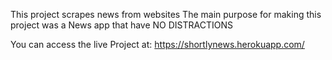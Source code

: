 This project scrapes news from websites
The main purpose for making this project was a
News app that have NO DISTRACTIONS

You can access the live Project at:
https://shortlynews.herokuapp.com/
